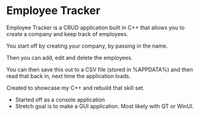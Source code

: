 <h1>Employee Tracker</h1>

Employee Tracker is a CRUD application built in C++ that allows you to create a company and keep track of employees.

You start off by creating your company, by passing in the name.

Then you can add, edit and delete the employees.

You can then save this out to a CSV file (stored in %APPDATA%) and then read that back in, next time the application loads.

Created to showcase my C++ and rebuild that skill set.
- Started off as a console application
- Stretch goal is to make a GUI application. Most likely with QT or WinUI.

